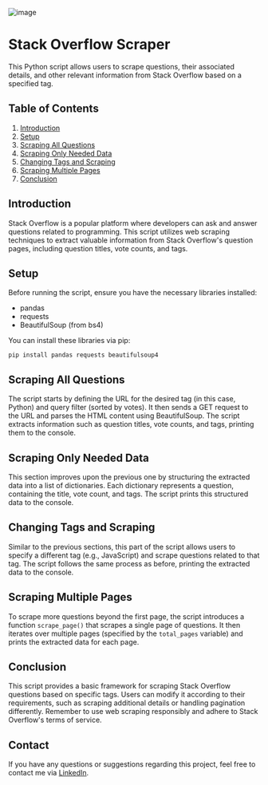 ![image](https://github.com/MananChandna/StackoverflowScraping/assets/139998502/5f54fce5-397b-46bc-ad50-df568125fc04)

<!DOCTYPE html>
<html lang="en">
<head>
  <meta charset="UTF-8">
  <meta name="viewport" content="width=device-width, initial-scale=1.0">
</head>
<body>
  <h1>Stack Overflow Scraper</h1>
  <p>This Python script allows users to scrape questions, their associated details, and other relevant information from Stack Overflow based on a specified tag.</p>
  <h2>Table of Contents</h2>
  <ol>
    <li><a href="#introduction">Introduction</a></li>
    <li><a href="#setup">Setup</a></li>
    <li><a href="#scraping-all-questions">Scraping All Questions</a></li>
    <li><a href="#scraping-only-needed-data">Scraping Only Needed Data</a></li>
    <li><a href="#changing-tags-and-scraping">Changing Tags and Scraping</a></li>
    <li><a href="#scraping-multiple-pages">Scraping Multiple Pages</a></li>
    <li><a href="#conclusion">Conclusion</a></li>
  </ol>
  <h2 id="introduction">Introduction</h2>
  <p>Stack Overflow is a popular platform where developers can ask and answer questions related to programming. This script utilizes web scraping techniques to extract valuable information from Stack Overflow's question pages, including question titles, vote counts, and tags.</p>
  <h2 id="setup">Setup</h2>
  <p>Before running the script, ensure you have the necessary libraries installed:</p>
  <ul>
    <li>pandas</li>
    <li>requests</li>
    <li>BeautifulSoup (from bs4)</li>
  </ul>
  <p>You can install these libraries via pip:</p>
  <pre><code>pip install pandas requests beautifulsoup4</code></pre>
  <h2 id="scraping-all-questions">Scraping All Questions</h2>
  <p>The script starts by defining the URL for the desired tag (in this case, Python) and query filter (sorted by votes). It then sends a GET request to the URL and parses the HTML content using BeautifulSoup. The script extracts information such as question titles, vote counts, and tags, printing them to the console.</p>
  <h2 id="scraping-only-needed-data">Scraping Only Needed Data</h2>
  <p>This section improves upon the previous one by structuring the extracted data into a list of dictionaries. Each dictionary represents a question, containing the title, vote count, and tags. The script prints this structured data to the console.</p>
  <h2 id="changing-tags-and-scraping">Changing Tags and Scraping</h2>
  <p>Similar to the previous sections, this part of the script allows users to specify a different tag (e.g., JavaScript) and scrape questions related to that tag. The script follows the same process as before, printing the extracted data to the console.</p>
  <h2 id="scraping-multiple-pages">Scraping Multiple Pages</h2>
  <p>To scrape more questions beyond the first page, the script introduces a function <code>scrape_page()</code> that scrapes a single page of questions. It then iterates over multiple pages (specified by the <code>total_pages</code> variable) and prints the extracted data for each page.</p>
  <h2 id="conclusion">Conclusion</h2>
  <p>This script provides a basic framework for scraping Stack Overflow questions based on specific tags. Users can modify it according to their requirements, such as scraping additional details or handling pagination differently. Remember to use web scraping responsibly and adhere to Stack Overflow's terms of service.</p>
  <h2>Contact</h2>
    <p>If you have any questions or suggestions regarding this project, feel free to contact me via <a href="https://www.linkedin.com/in/manan-chandna-697588257/">LinkedIn</a>.</p>
</body>
</html>
